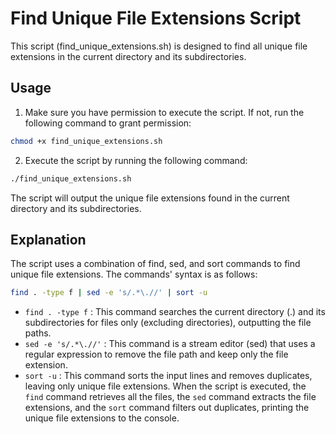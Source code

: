 # Find Unique File Extensions Script
This script (find_unique_extensions.sh) is designed to find all unique file extensions in the current directory and its subdirectories.

## Usage
1. Make sure you have permission to execute the script. If not, run the following command to grant permission:

```bash
chmod +x find_unique_extensions.sh
```

2. Execute the script by running the following command:

```bash
./find_unique_extensions.sh
```

The script will output the unique file extensions found in the current directory and its subdirectories.

## Explanation
The script uses a combination of find, sed, and sort commands to find unique file extensions. The commands' syntax is as follows:

```bash
find . -type f | sed -e 's/.*\.//' | sort -u
```

* `find . -type f` : This command searches the current directory (.) and its subdirectories for files only (excluding directories), outputting the file paths.
* `sed -e 's/.*\.//'` : This command is a stream editor (sed) that uses a regular expression to remove the file path and keep only the file extension.
* `sort -u` : This command sorts the input lines and removes duplicates, leaving only unique file extensions.
When the script is executed, the `find` command retrieves all the files, the `sed` command extracts the file extensions, and the `sort` command filters out duplicates, printing the unique file extensions to the console.
